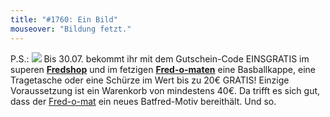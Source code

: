 ```yaml
---
title: "#1760: Ein Bild"
mouseover: "Bildung fetzt."
---
```


P.S.:
<a href="http://fred-o-mat.spreadshirt.de/"><img src="http://www.fonflatter.de/bilder/shop_batfredgelb.png"></a>
Bis 30.07. bekommt ihr mit dem Gutschein-Code EINSGRATIS im superen <a href="http://fredshop.spreadshirt.de/"><strong>Fredshop</strong></a> und im fetzigen <a href="http://fred-o-mat.spreadshirt.de/"><strong>Fred-o-maten</strong></a> eine Basballkappe, eine Tragetasche oder eine Schürze im Wert bis zu 20€ GRATIS! Einzige Voraussetzung ist ein Warenkorb von mindestens 40€.
Da trifft es sich gut, dass der <a href="http://fred-o-mat.spreadshirt.de/">Fred-o-mat</a> ein neues Batfred-Motiv bereithält.
Und so.

